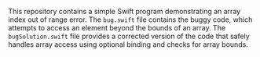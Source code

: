 This repository contains a simple Swift program demonstrating an array index out of range error. The `bug.swift` file contains the buggy code, which attempts to access an element beyond the bounds of an array. The `bugSolution.swift` file provides a corrected version of the code that safely handles array access using optional binding and checks for array bounds.
